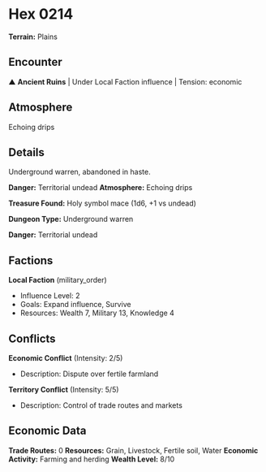 # Hex 0214

**Terrain:** Plains

## Encounter
▲ **Ancient Ruins** | Under Local Faction influence | Tension: economic

## Atmosphere
Echoing drips

## Details
Underground warren, abandoned in haste.

**Danger:** Territorial undead
**Atmosphere:** Echoing drips

**Treasure Found:** Holy symbol mace (1d6, +1 vs undead)


**Dungeon Type:** Underground warren

**Danger:** Territorial undead

## Factions
**Local Faction** (military_order)
- Influence Level: 2
- Goals: Expand influence, Survive
- Resources: Wealth 7, Military 13, Knowledge 4

## Conflicts
**Economic Conflict** (Intensity: 2/5)
- Description: Dispute over fertile farmland

**Territory Conflict** (Intensity: 5/5)
- Description: Control of trade routes and markets

## Economic Data
**Trade Routes:** 0
**Resources:** Grain, Livestock, Fertile soil, Water
**Economic Activity:** Farming and herding
**Wealth Level:** 8/10
